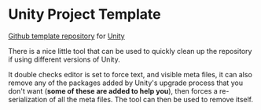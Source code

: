 # Unity Project Template
[Github template repository](https://help.github.com/en/articles/creating-a-template-repository) for [Unity](https://unity.com/)

There is a nice little tool that can be used to quickly clean up the repository if using different versions of Unity. 

It double checks editor is set to force text, and visible meta files, it can also remove any of the packages added by Unity's upgrade process that you don't want (**some of these are added to help you**), then forces a re-serialization of all the meta files. The tool can then be used to remove itself.

